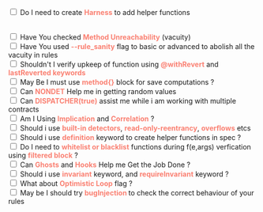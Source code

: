 <head>
    <style>
        b {
            color:salmon;
          }
    </style>
</head>

<input type="checkbox"> Do I need to create <b>Harness</b> to add helper functions

<br>
<input type="checkbox"> Have You checked <b>Method Unreachability</b> (vacuity)

<br>
<input type="checkbox"> Have You used <b>--rule_sanity</b> flag to basic or advanced to abolish all the vacuity in rules


<br>
<input type="checkbox"> Shouldn't I verify upkeep of function using <b>@withRevert</b> and <b>lastReverted keywords</b>

<br>
<input type="checkbox"> May Be I must use <b>method{}</b> block for save computations ?

<br>
<input type="checkbox"> Can <b>NONDET</b> Help me in getting random values

<br>
<input type="checkbox"> Can <b>DISPATCHER(true)</b> assist me while i am working with multiple contracts

<br>
<input type="checkbox"> Am I Using <b>Implication</b> and <b>Correlation</b> ?

<br>
<input type="checkbox"> Should i use <b>built-in detectors</b>, <b>read-only-reentrancy</b>, <b>overflows</b> etcs

<br>
<input type="checkbox"> Should i use <b>definition</b> keyword to create helper functions in spec ?

<br>
<input type="checkbox"> Do I need to <b>whitelist or blacklist</b> functions during f(e,args) verfication using <b>filtered block</b> ?

<br>
<input type="checkbox"> Can <b>Ghosts</b> and <b>Hooks</b> Help me Get the Job Done ?

<br>
<input type="checkbox"> Should i use <b>invariant</b> keyword, and <b>requireInvariant</b> keyword ?

<br>
<input type="checkbox"> What about <b>Optimistic Loop</b> flag ?

<br>
<input type="checkbox"> May be I should try <b>bugInjection </b> to check the correct behaviour of your rules
